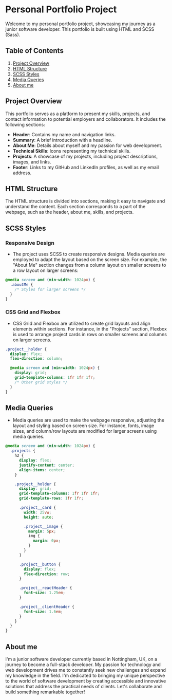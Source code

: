 # Personal Portfolio Project

Welcome to my personal portfolio project, showcasing my journey as a junior software developer. This portfolio is built using HTML and SCSS (Sass).

## Table of Contents

1. [Project Overview](#project-overview)
2. [HTML Structure](#html-structure)
3. [SCSS Styles](#scss-styles)
4. [Media Queries](#media-queries)
5. [About me](#about-me)

## Project Overview

This portfolio serves as a platform to present my skills, projects, and contact information to potential employers and collaborators. It includes the following sections:

- **Header**: Contains my name and navigation links.
- **Summary**: A brief introduction with a headline.
- **About Me**: Details about myself and my passion for web development.
- **Technical Skills**: Icons representing my technical skills.
- **Projects**: A showcase of my projects, including project descriptions, images, and links.
- **Footer**: Links to my GitHub and LinkedIn profiles, as well as my email address.

## HTML Structure

The HTML structure is divided into sections, making it easy to navigate and understand the content. Each section corresponds to a part of the webpage, such as the header, about me, skills, and projects.

## SCSS Styles

### Responsive Design

- The project uses SCSS to create responsive designs. Media queries are employed to adapt the layout based on the screen size. For example, the "About Me" section changes from a column layout on smaller screens to a row layout on larger screens:

```scss
@media screen and (min-width: 1024px) {
  .aboutMe {
    /* Styles for larger screens */
  }
}
```

### CSS Grid and Flexbox

- CSS Grid and Flexbox are utilized to create grid layouts and align elements within sections. For instance, in the "Projects" section, Flexbox is used to arrange project cards in rows on smaller screens and columns on larger screens.

```scss
.project__holder {
  display: flex;
  flex-direction: column;

  @media screen and (min-width: 1024px) {
    display: grid;
    grid-template-columns: 1fr 1fr 1fr;
    /* Other grid styles */
  }
}
```

## Media Queries

- Media queries are used to make the webpage responsive, adjusting the layout and styling based on screen size. For instance, fonts, image sizes, and column/row layouts are modified for larger screens using media queries.

```scss
@media screen and (min-width: 1024px) {
  .projects {
    h2 {
      display: flex;
      justify-content: center;
      align-items: center;
    }

    .project__holder {
      display: grid;
      grid-template-columns: 1fr 1fr 1fr;
      grid-template-rows: 1fr 1fr;

      .project__card {
        width: 25vw;
        height: auto;

        .project__image {
          margin: 5px;
          img {
            margin: 0px;
          }
        }
      }

      .project__button {
        display: flex;
        flex-direction: row;
      }

      .project__reactHeader {
        font-size: 1.25em;
      }

      .project__clientHeader {
        font-size: 1.6em;
      }
    }
  }
}
```

## About me

I'm a junior software developer currently based in Nottingham, UK, on a journey to become a full-stack developer. My passion for technology and web development drives me to constantly seek new challenges and expand my knowledge in the field. I'm dedicated to bringing my unique perspective to the world of software development by creating accessible and innovative solutions that address the practical needs of clients. Let's collaborate and build something remarkable together!

